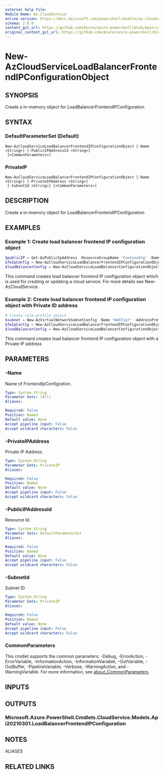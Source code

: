 ```yaml
---
external help file: 
Module Name: Az.CloudService
online version: https://docs.microsoft.com/powershell/module/az.cloudservice/new-azcloudserviceloadbalancerfrontendipconfigurationobject
schema: 2.0.0
content_git_url: https://github.com/Azure/azure-powershell/blob/main/src/CloudService/help/New-AzCloudServiceLoadBalancerFrontendIPConfigurationObject.md
original_content_git_url: https://github.com/Azure/azure-powershell/blob/main/src/CloudService/help/New-AzCloudServiceLoadBalancerFrontendIPConfigurationObject.md
---
```


# New-AzCloudServiceLoadBalancerFrontendIPConfigurationObject

## SYNOPSIS
Create a in-memory object for LoadBalancerFrontendIPConfiguration

## SYNTAX

### DefaultParameterSet (Default)
```
New-AzCloudServiceLoadBalancerFrontendIPConfigurationObject [-Name <String>] [-PublicIPAddressId <String>]
 [<CommonParameters>]
```

### PrivateIP
```
New-AzCloudServiceLoadBalancerFrontendIPConfigurationObject [-Name <String>] [-PrivateIPAddress <String>]
 [-SubnetId <String>] [<CommonParameters>]
```

## DESCRIPTION
Create a in-memory object for LoadBalancerFrontendIPConfiguration

## EXAMPLES

### Example 1: Create load balancer frontend IP configuration object
```powershell
$publicIP = Get-AzPublicIpAddress -ResourceGroupName 'ContosoOrg' -Name 'ContosoPublicIP'
$feIpConfig = New-AzCloudServiceLoadBalancerFrontendIPConfigurationObject -Name 'ContosoFe' -PublicIPAddressId $publicIp.Id
$loadBalancerConfig = New-AzCloudServiceLoadBalancerConfigurationObject -Name 'ContosoLB' -FrontendIPConfiguration $feIpConfig
```

This command creates load balancer frontend IP configuration object which is used for creating or updating a cloud service.
For more details see New-AzCloudService.

### Example 2: Create load balancer frontend IP configuration object with Private ID address
```powershell
# Create role profile object
$subnet = New-AzVirtualNetworkSubnetConfig -Name "WebTier" -AddressPrefix "10.0.0.0/24" -WarningAction SilentlyContinue 
$feIpConfig = New-AzCloudServiceLoadBalancerFrontendIPConfigurationObject -Name 'ContosoFe' -privateIPAddress '10.0.0.6' -subnetId $Subnet.Id
$loadBalancerConfig = New-AzCloudServiceLoadBalancerConfigurationObject -Name 'ContosoLB' -FrontendIPConfiguration $feIpConfig

```

This command creates load balancer frontend IP configuration object with a Private IP address

## PARAMETERS

### -Name
Name of FrontendIpConfigration.

```yaml
Type: System.String
Parameter Sets: (All)
Aliases:

Required: False
Position: Named
Default value: None
Accept pipeline input: False
Accept wildcard characters: False
```

### -PrivateIPAddress
Private IP Address

```yaml
Type: System.String
Parameter Sets: PrivateIP
Aliases:

Required: False
Position: Named
Default value: None
Accept pipeline input: False
Accept wildcard characters: False
```

### -PublicIPAddressId
Resource Id.

```yaml
Type: System.String
Parameter Sets: DefaultParameterSet
Aliases:

Required: False
Position: Named
Default value: None
Accept pipeline input: False
Accept wildcard characters: False
```

### -SubnetId
Subnet ID

```yaml
Type: System.String
Parameter Sets: PrivateIP
Aliases:

Required: False
Position: Named
Default value: None
Accept pipeline input: False
Accept wildcard characters: False
```

### CommonParameters
This cmdlet supports the common parameters: -Debug, -ErrorAction, -ErrorVariable, -InformationAction, -InformationVariable, -OutVariable, -OutBuffer, -PipelineVariable, -Verbose, -WarningAction, and -WarningVariable. For more information, see [about_CommonParameters](http://go.microsoft.com/fwlink/?LinkID=113216).

## INPUTS

## OUTPUTS

### Microsoft.Azure.PowerShell.Cmdlets.CloudService.Models.Api20210301.LoadBalancerFrontendIPConfiguration

## NOTES

ALIASES

## RELATED LINKS

